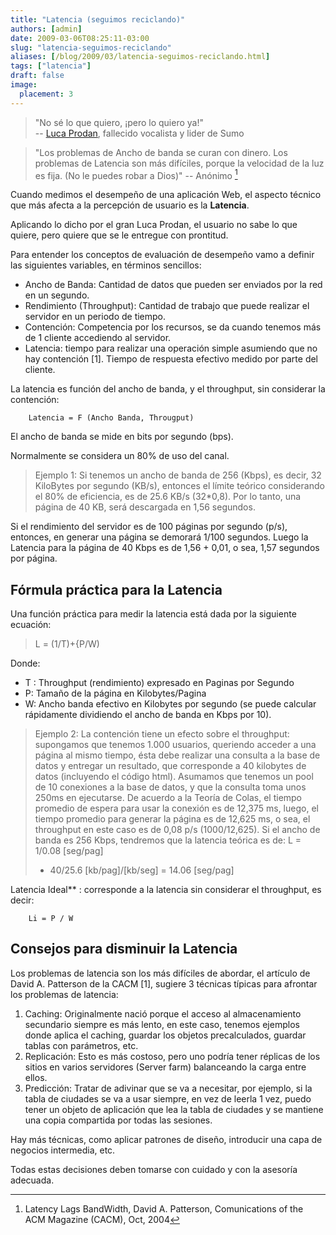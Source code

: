 ```yaml
---
title: "Latencia (seguimos reciclando)"
authors: [admin]
date: 2009-03-06T08:25:11-03:00
slug: "latencia-seguimos-reciclando"
aliases: [/blog/2009/03/latencia-seguimos-reciclando.html]
tags: ["latencia"]
draft: false
image:
  placement: 3
---
```


> "No sé lo que quiero, ¡pero lo quiero ya!"\
> -- [Luca Prodan](http://es.wikipedia.org/wiki/Luca_Prodan), fallecido vocalista
> y lider de Sumo


> "Los problemas de Ancho de banda se curan con dinero. Los problemas
> de Latencia son más difíciles, porque la velocidad de la luz es fija.
> (No le puedes robar a Dios)" \-- Anónimo [^1]

Cuando medimos el desempeño de una aplicación Web, el aspecto técnico
que más afecta a la percepción de usuario es la **Latencia**.

Aplicando lo dicho por el gran Luca Prodan, el usuario no sabe lo que
quiere, pero quiere que se le entregue con prontitud.

Para entender los conceptos de evaluación de desempeño vamo a definir
las siguientes variables, en términos sencillos:

-   Ancho de Banda: Cantidad de datos que pueden ser enviados por la red
    en un segundo.
-   Rendimiento (Throughput): Cantidad de trabajo que puede realizar el
    servidor en un periodo de tiempo.
-   Contención: Competencia por los recursos, se da cuando tenemos más
    de 1 cliente accediendo al servidor.
-   Latencia: tiempo para realizar una operación simple asumiendo que no
    hay contención \[1\]. Tiempo de respuesta efectivo medido por parte
    del cliente.

La latencia es función del ancho de banda, y el throughput, sin
considerar la contención:

        Latencia = F (Ancho Banda, Througput)

El ancho de banda se mide en bits por segundo (bps).

Normalmente se considera un 80% de uso del canal.

> Ejemplo 1: Si tenemos un ancho de banda de 256 (Kbps), es decir, 32
> KiloBytes por segundo (KB/s), entonces el límite teórico considerando
> el 80% de eficiencia, es de 25.6 KB/s (32\*0,8). Por lo tanto, una
> página de 40 KB, será descargada en 1,56 segundos.


Si el rendimiento del servidor es de 100 páginas por segundo (p/s),
entonces, en generar una página se demorará 1/100 segundos. Luego la
Latencia para la página de 40 Kbps es de 1,56 + 0,01, o sea, 1,57
segundos por página.

## Fórmula práctica para la Latencia

Una función práctica para medir la latencia está dada por la siguiente
ecuación:

> L = (1/T)+{P/W)

Donde:

-   T : Throughput (rendimiento) expresado en Paginas por Segundo
-   P: Tamaño de la página en Kilobytes/Pagina
-   W: Ancho banda efectivo en Kilobytes por segundo (se puede calcular
    rápidamente dividiendo el ancho de banda en Kbps por 10).

> Ejemplo 2: La contención tiene un efecto sobre el throughput:
> supongamos que tenemos 1.000 usuarios, queriendo acceder a una página
> al mismo tiempo, ésta debe realizar una consulta a la base de datos y
> entregar un resultado, que corresponde a 40 kilobytes de datos
> (incluyendo el código html). Asumamos que tenemos un pool de 10
> conexiones a la base de datos, y que la consulta toma unos 250ms en
> ejecutarse. De acuerdo a la Teoría de Colas, el tiempo promedio de
> espera para usar la conexión es de 12,375 ms, luego, el tiempo
> promedio para generar la página es de 12,625 ms, o sea, el throughput
> en este caso es de 0,08 p/s (1000/12,625). Si el ancho de banda es 256
> Kbps, tendremos que la latencia teórica es de: L = 1/0.08 \[seg/pag\]
> + 40/25.6 \[kb/pag\]/\[kb/seg\] = 14.06 \[seg/pag\]


Latencia Ideal\*\* : corresponde a la latencia sin considerar el
throughput, es decir:

        Li = P / W

## Consejos para disminuir la Latencia

Los problemas de latencia son los más difíciles de abordar, el artículo
de David A. Patterson de la CACM \[1\], sugiere 3 técnicas típicas para
afrontar los problemas de latencia:

1.  Caching: Originalmente nació porque el acceso al almacenamiento
    secundario siempre es más lento, en este caso, tenemos ejemplos
    donde aplica el caching, guardar los objetos precalculados,
    guardar tablas con parámetros, etc.
2.  Replicación: Esto es más costoso, pero uno podría tener réplicas
    de los sitios en varios servidores (Server farm) balanceando la
    carga entre ellos.
3.  Predicción: Tratar de adivinar que se va a necesitar, por ejemplo,
    si la tabla de ciudades se va a usar siempre, en vez de leerla 1
    vez, puedo tener un objeto de aplicación que lea la tabla de
    ciudades y se mantiene una copia compartida por todas las  sesiones.

Hay más técnicas, como aplicar patrones de diseño, introducir una capa
de negocios intermedia, etc.

Todas estas decisiones deben tomarse con cuidado y con la asesoría
adecuada.

[^1]: Latency Lags BandWidth, David A. Patterson, Comunications of the
ACM Magazine (CACM), Oct, 2004
